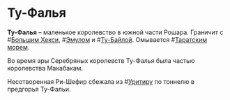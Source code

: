 # Ту-Фалья

**Ту-Фалья** – маленькое королевство в южной части Рошара. Граничит с #[Большим Хекси](locations/greater-hexi), #[Эмулом](locations/emul) и #[Ту-Байлой](locations/tu-bayla). Омывается #[Таратским морем](locations/tarat-sea).

Во время эры Серебряных королевств Ту-Фалья была частью королевства Макабакам.

Несотворенная Ри-Шефир сбежала из #[Уритиру](locations/urithiru) по тоннелю в предгорья Ту-Фальи.
